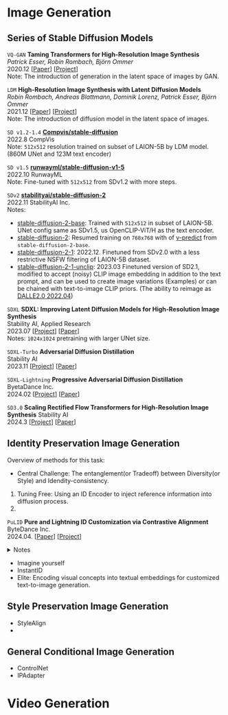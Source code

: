 # Image Generation

## Series of Stable Diffusion Models

`VQ-GAN` **Taming Transformers for High-Resolution Image Synthesis**  
_Patrick Esser, Robin Rombach, Björn Ommer_  
2020.12 [[Paper](https://arxiv.org/abs/2012.09841)] [[Project](https://github.com/CompVis/taming-transformers)]  
Note: The introduction of generation in the latent space of images by GAN.

`LDM` **High-Resolution Image Synthesis with Latent Diffusion Models**  
_Robin Rombach, Andreas Blattmann, Dominik Lorenz, Patrick Esser, Björn Ommer_  
2021.12 [[Paper](https://arxiv.org/abs/2112.10752)] [[Project](https://github.com/CompVis/latent-diffusion)]  
Note: The introduction of diffusion model in the latent space of images.

`SD v1.2-1.4` **[Compvis/stable-diffusion](https://github.com/CompVis/stable-diffusion)**  
2022.8 CompVis  
Note: `512x512` resolution trained on subset of LAION-5B by LDM model. (860M UNet and 123M text encoder)

`SD v1.5` **[runwayml/stable-diffusion-v1-5](https://huggingface.co/runwayml/stable-diffusion-v1-5)**  
2022.10 RunwayML  
Note: Fine-tuned with `512x512` from SDv1.2 with more steps.

`SDv2` **[stabilityai/stable-diffusion-2](https://github.com/Stability-AI/stablediffusion)**  
2022.11 StabilityAI Inc.  
Notes:
- [stable-diffusion-2-base](https://huggingface.co/stabilityai/stable-diffusion-2-base): Trained with `512x512` in subset of LAION-5B. UNet config same as SDv1.5, us OpenCLIP-ViT/H as the text encoder.
- [stable-diffusion-2](https://huggingface.co/stabilityai/stable-diffusion-2): Resumed training on `768x768` with of [v-predict](https://arxiv.org/abs/2202.00512) from `stable-diffusion-2-base`.  
- [stable-diffusion-2-1](https://huggingface.co/stabilityai/stable-diffusion-2-1): 2022.12. Finetuned from SDv2.0 with a less restrictive NSFW filtering of LAION-5B dataset.
- [stable-diffusion-2-1-unclip](https://huggingface.co/stabilityai/stable-diffusion-2-1-unclip):  2023.03 Finetuned version of SD2.1, modified to accept (noisy) CLIP image embedding in addition to the text prompt, and can be used to create image variations (Examples) or can be chained with text-to-image CLIP priors. (The ability to reimage as [DALLE2.0 2022.04](https://arxiv.org/abs/2204.06125)) 

`SDXL` **SDXL: Improving Latent Diffusion Models for High-Resolution Image Synthesis**  
Stability AI, Applied Research  
2023.07 [[Project](https://huggingface.co/stabilityai/stable-diffusion-xl-base-1.0)] [[Paper](https://arxiv.org/abs/2307.01952)]  
Notes: `1024x1024` pretraining with larger UNet size.

`SDXL-Turbo` **Adversarial Diffusion Distillation**  
Stability AI  
2023.11 [[Project](https://huggingface.co/stabilityai/sdxl-turbo)] [[Paper](https://stability.ai/news/stability-ai-sdxl-turbo)]

`SDXL-Lightning` **Progressive Adversarial Diffusion Distillation**  
ByetaDance Inc.  
2024.02 [[Project](https://huggingface.co/ByteDance/SDXL-Lightning)] [[Paper](https://arxiv.org/abs/2402.13929)]

`SD3.0` **Scaling Rectified Flow Transformers for High-Resolution Image Synthesis**
Stability AI  
2024.3 [[Project](https://stability.ai/news/stable-diffusion-3)] [[Paper](https://arxiv.org/abs/2403.03206)]

## Identity Preservation Image Generation

Overview of methods for this task:
- Central Challenge: The entanglement(or Tradeoff) between Diversity(or Style) and Idendity-consistency.
1. Tuning Free: Using an ID Encoder to inject reference information into diffusion process.
2. 

`PuLID` **Pure and Lightning ID Customization via Contrastive Alignment**  
ByteDance Inc.  
2024.04. [[Paper](https://arxiv.org/abs/2404.16022)] [[Project](https://github.com/ToTheBeginning/PuLID)]

<details>
<summary>Notes</summary>
1. Trained modules: The two MLP in ID Encoder and cross attention layers in UNet.
2. How the ID features inserted into UNet decode process? By cross attention process, similar the the way that text is inserted.
3. Alignment Loss:
    1. 

</details>

- Imagine yourself
- InstantID
- Elite: Encoding visual concepts into textual embeddings for customized text-to-image generation.

## Style Preservation Image Generation

- StyleAlign
-

## General Conditional Image Generation
- ControlNet
- IPAdapter


# Video Generation
